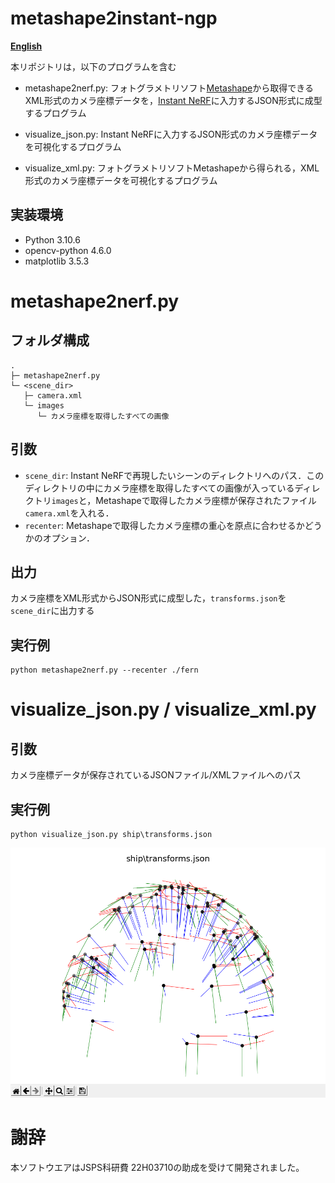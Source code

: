 # metashape2instant-ngp
[**English**](./README.md)

本リポジトリは，以下のプログラムを含む
* metashape2nerf.py: フォトグラメトリソフト[Metashape](https://www.agisoft.com/)から取得できるXML形式のカメラ座標データを，[Instant NeRF](https://github.com/NVlabs/instant-ngp)に入力するJSON形式に成型するプログラム

* visualize_json.py: Instant NeRFに入力するJSON形式のカメラ座標データを可視化するプログラム

* visualize_xml.py: フォトグラメトリソフトMetashapeから得られる，XML形式のカメラ座標データを可視化するプログラム


## 実装環境
* Python 3.10.6
* opencv-python 4.6.0
* matplotlib 3.5.3

# metashape2nerf.py
## フォルダ構成
```
.
├─ metashape2nerf.py
└─ <scene_dir>
   ├─ camera.xml
   └─ images
      └─ カメラ座標を取得したすべての画像
```
## 引数
* `scene_dir`: Instant NeRFで再現したいシーンのディレクトリへのパス．このディレクトリの中にカメラ座標を取得したすべての画像が入っているディレクトリ`images`と，Metashapeで取得したカメラ座標が保存されたファイル`camera.xml`を入れる．
* `recenter`: Metashapeで取得したカメラ座標の重心を原点に合わせるかどうかのオプション．

## 出力
カメラ座標をXML形式からJSON形式に成型した，`transforms.json`を`scene_dir`に出力する

## 実行例
```
python metashape2nerf.py --recenter ./fern
```

# visualize_json.py / visualize_xml.py
## 引数
カメラ座標データが保存されているJSONファイル/XMLファイルへのパス

## 実行例
```
python visualize_json.py ship\transforms.json
```

![Figure](image/figure.png)


# 謝辞
本ソフトウエアはJSPS科研費 22H03710の助成を受けて開発されました。
